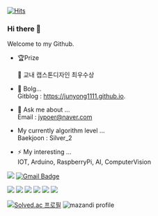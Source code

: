 [![Hits](https://hits.seeyoufarm.com/api/count/incr/badge.svg?url=https%3A%2F%2Fgithub.com%2Fjunyong1111&count_bg=%2379C83D&title_bg=%23555555&icon=&icon_color=%23E7E7E7&title=hits&edge_flat=false)](https://hits.seeyoufarm.com)

### Hi there 👋

Welcome to my Github.  

- 🏆Prize  

  🥇 교내 캡스톤디자인 최우수상

- 🐣 Bolg...  
 Gitblog : https://junyong1111.github.io.  


- 💬 Ask me about ...  
 Email : jypoer@naver.com  
  
 -  My currently algorithm level ...  
  Baekjoon : Silver_2  
  
  - ⚡ My interesting ...  
   IOT, Arduino, RaspberryPi, AI, ComputerVision
   
   <a href="https://junyong1111.github.io/" target="_blank"><img src="https://img.shields.io/badge/Gitblog-22222?style=flat-square&logo=&logoColor=white"/></a>
   [![Gmail Badge](https://img.shields.io/badge/Gmail-d14836?style=flat-square&logo=Gmail&logoColor=white&link=mailto:snugyun01@gmail.com)](mailto:jypark93@kookmin.ac.kr)
   
   <img src="https://img.shields.io/badge/C-3766AB?style=for-the-badge&logo=Python&logoColor=white"/></a>
   <img src="https://img.shields.io/badge/c++-00599C?style=for-the-badge&logo=c%2B%2B&logoColor=white"/></a> 
   <img src="https://img.shields.io/badge/Python-437DD2?style=for-the-badge&logo=Python&logoColor=white"/></a>
   <img src="https://img.shields.io/badge/Java-6C5FDD?style=for-the-badge&logo=Python&logoColor=white"/></a>
   <img src="https://img.shields.io/badge/raspberry-A22846?style=for-the-badge&logo=RaspberryPi&logoColor=white"> <img src="https://img.shields.io/badge/Arduino-00979D?style=for-the-badge&logo=arduino&logoColor=white">
   
   
 
 <!--![Anurag's GitHub stats](https://github-readme-stats.vercel.app/api?username=anuraghazra&show_icons=true&theme=radical) -->
<!-- ![junyong1111's github stats](https://github-readme-stats.vercel.app/api?username=junyong1111&show_icons=true&theme=dark)   -->
  [![Solved.ac
프로필](http://mazassumnida.wtf/api/v2/generate_badge?boj=jypark93)](https://solved.ac/jypark93)
 ![mazandi profile](http://mazandi.herokuapp.com/api?handle=jypark93&theme=white)


<!--
**junyong1111/junyong1111** is a ✨ _special_ ✨ repository because its `README.md` (this file) appears on your GitHub profile.
[![junyong1111's github stats](https://github-readme-stats.vercel.app/api/top-langs/?username=junyong1111&show_icons=true&hide_border=true&title_color=004386&icon_color=004386&layout=compact)](https://github.com/junyong1111/github-readme-stats)


Here are some ideas to get you started:
커밋스테이트 방법

![본인ID's github stats](https://github-readme-stats.vercel.app/api?username=본인ID&show_icons=true)
[![본인ID's github stats](https://github-readme-stats.vercel.app/api/top-langs/?username=본인ID&show_icons=true&hide_border=true&title_color=004386&icon_color=004386&layout=compact)](https://github.com/본인ID)

링크뱃지 만들기
https://simpleicons.org/?q=git
https://pgmjun.tistory.com/21


- 🔭 I’m currently working on ...
- 🌱 I’m currently learning ...
- 👯 I’m looking to collaborate on ...
- 🤔 I’m looking for help with ...
- 💬 Ask me about ...
- 📫 How to reach me: ...
- 😄 Pronouns: ...
- ⚡ Fun fact: ...
-->
